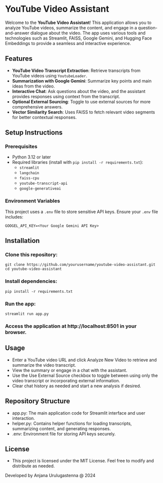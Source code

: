 # YouTube Video Assistant

Welcome to the **YouTube Video Assistant**! This application allows you to analyze YouTube videos, summarize the content, and engage in a question-and-answer dialogue about the video. The app uses various tools and technologies such as Streamlit, FAISS, Google Gemini, and Hugging Face Embeddings to provide a seamless and interactive experience.

## Features

- **YouTube Video Transcript Extraction**: Retrieve transcripts from YouTube videos using `YoutubeLoader`.
- **Summarization with Google Gemini**: Summarize key points and main ideas from the video.
- **Interactive Chat**: Ask questions about the video, and the assistant provides responses using context from the transcript.
- **Optional External Sourcing**: Toggle to use external sources for more comprehensive answers.
- **Vector Similarity Search**: Uses FAISS to fetch relevant video segments for better contextual responses.

## Setup Instructions

### Prerequisites

- Python 3.12 or later
- Required libraries (install with `pip install -r requirements.txt`):
  - `streamlit`
  - `langchain`
  - `faiss-cpu`
  - `youtube-transcript-api`
  - `google-generativeai`

### Environment Variables

This project uses a `.env` file to store sensitive API keys. Ensure your `.env` file includes:

```plaintext
GOOGEL_API_KEY=<Your Google Gemini API Key>
```
## Installation

### Clone this repository:
```plaintext
git clone https://github.com/yourusername/youtube-video-assistant.git
cd youtube-video-assistant
```

### Install dependencies:
```plaintext
pip install -r requirements.txt
```

### Run the app:

```plaintext
streamlit run app.py
```

### Access the application at http://localhost:8501 in your browser.

## Usage

- Enter a YouTube video URL and click Analyze New Video to retrieve and summarize the video transcript.
- View the summary or engage in a chat with the assistant.
- Use the Use External Source checkbox to toggle between using only the video transcript or incorporating external information.
- Clear chat history as needed and start a new analysis if desired.

## Repository Structure

- app.py: The main application code for Streamlit interface and user interaction.
- helper.py: Contains helper functions for loading transcripts, summarizing content, and generating responses.
- .env: Environment file for storing API keys securely.

## License

- This project is licensed under the MIT License. Feel free to modify and distribute as needed.

Developed by Anjana Urulugastenna @ 2024
